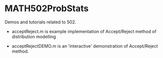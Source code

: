 # MATH502ProbStats
Demos and tutorials related to 502.

* acceptReject.m is example implementation of Accept/Reject method of distribution modelling

* acceptRejectDEMO.m is an 'interactive' demonstration of Accept/Reject method.
